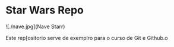 # Star Wars Repo


![./nave.jpg](Nave Starr)

Este rep[ositorio serve de exemplro para o curso de Git e Github.o

